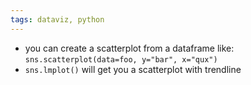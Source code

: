 ```yaml
---
tags: dataviz, python
---
```


- you can create a scatterplot from a dataframe like: `sns.scatterplot(data=foo, y="bar", x="qux")`
- `sns.lmplot()` will get you a scatterplot with trendline